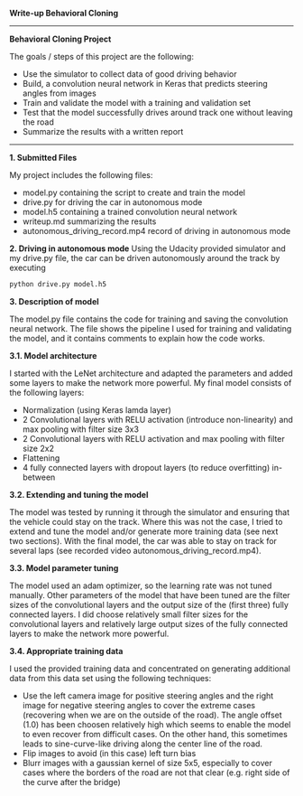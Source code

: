 **Write-up Behavioral Cloning** 

---

**Behavioral Cloning Project**

The goals / steps of this project are the following:
* Use the simulator to collect data of good driving behavior
* Build, a convolution neural network in Keras that predicts steering angles from images
* Train and validate the model with a training and validation set
* Test that the model successfully drives around track one without leaving the road
* Summarize the results with a written report

---

**1. Submitted Files**

My project includes the following files:
* model.py containing the script to create and train the model
* drive.py for driving the car in autonomous mode
* model.h5 containing a trained convolution neural network 
* writeup.md summarizing the results
* autonomous_driving_record.mp4 record of driving in autonomous mode

**2. Driving in autonomous mode**
Using the Udacity provided simulator and my drive.py file, the car can be driven autonomously around the track by executing 
```sh
python drive.py model.h5
```

**3. Description of model**

The model.py file contains the code for training and saving the convolution neural network. The file shows the pipeline I used for training and validating the model, and it contains comments to explain how the code works.

**3.1. Model architecture**

I started with the LeNet architecture and adapted the parameters and added some layers to make the network more powerful. My final model consists of the following layers:

* Normalization (using Keras lamda layer)
* 2 Convolutional layers with RELU activation (introduce non-linearity) and max pooling with filter size 3x3
* 2 Convolutional layers with RELU activation and max pooling with filter size 2x2
* Flattening
* 4 fully connected layers with dropout layers (to reduce overfitting) in-between

**3.2. Extending and tuning the model**

The model was tested by running it through the simulator and ensuring that the vehicle could stay on the track. 
Where this was not the case, I tried to extend and tune the model and/or generate more training data (see next two sections).
With the final model, the car was able to stay on track for several laps (see recorded video autonomous_driving_record.mp4).

**3.3. Model parameter tuning**

The model used an adam optimizer, so the learning rate was not tuned manually. 
Other parameters of the model that have been tuned are the filter sizes of the convolutional layers and the output size of the (first three) fully connected layers. 
I did choose relatively small filter sizes for the convolutional layers and relatively large output sizes of the fully connected layers to make the network more powerful.

**3.4. Appropriate training data**

I used the provided training data and concentrated on generating additional data from this data set using the following techniques:

* Use the left camera image for positive steering angles and the right image for negative steering angles to cover the extreme cases (recovering when we are on the outside of the road). The angle offset (1.0) has been choosen relatively high which seems to enable the model to even recover from difficult cases. On the other hand, this sometimes leads to sine-curve-like driving along the center line of the road.
* Flip images to avoid (in this case) left turn bias
* Blurr images with a gaussian kernel of size 5x5, especially to cover cases where the borders of the road are not that clear (e.g. right side of the curve after the bridge)
